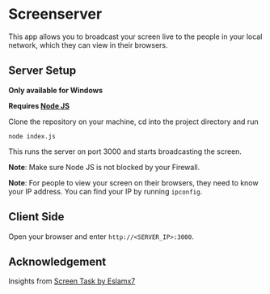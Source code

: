 # Screenserver 

This app allows you to broadcast your screen live to the people in your local network,
which they can view in their browsers.

## Server Setup

**Only available for Windows**

**Requires [Node JS](https://nodejs.org/download/)**

Clone the repository on your machine, cd into the project directory and run

```
node index.js
```

This runs the server on port 3000 and starts broadcasting the screen.

**Note**: Make sure Node JS is not blocked by your Firewall.

**Note**: For people to view your screen on their browsers, they need to know your IP address.
You can find your IP by running `ipconfig`.

## Client Side

Open your browser and enter `http://<SERVER_IP>:3000`.


## Acknowledgement

Insights from [Screen Task by Eslamx7](https://github.com/EslaMx7/ScreenTask)